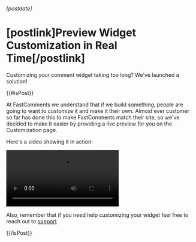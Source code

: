 ###### [postdate]
# [postlink]Preview Widget Customization in Real Time[/postlink]

Customizing your comment widget taking too long? We've launched a solution!

{{#isPost}}

At FastComments we understand that if we build something, people are going to want to customize it and make it their own. Almost ever customer so far
has done this to make FastComments match their site, so we've decided to make it easier by providing a live preview for you on the Customization page.

Here's a video showing it in action:

<video src="images/fc-customization-preview-demo.mp4" autoplay="true" alt="Widget Customization Preview Demo" title="Widget Customization Preview Demo"></video>

Also, remember that if you need help customizing your widget feel free to reach out to <a href="https://fastcomments.com/auth/my-account/help" target="_blank">support</a>

{{/isPost}}
